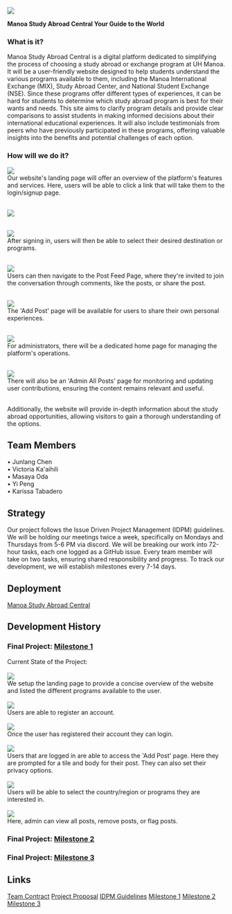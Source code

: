 <img src="doc/study-abroad-clipart.jpg">

**Manoa Study Abroad Central Your Guide to the World**<br>
### What is it?
Manoa Study Abroad Central is a digital platform dedicated to simplifying the process of choosing a study abroad or exchange program at UH Manoa. It will be a user-friendly website designed to help students understand the various programs available to them, including the Manoa International Exchange (MIX), Study Abroad Center, and National Student Exchange (NSE). Since these programs offer different types of experiences, it can be hard for students to determine which study abroad program is best for their wants and needs. This site aims to clarify program details and provide clear comparisons to assist students in making informed decisions about their international educational experiences. It will also include testimonials from peers who have previously participated in these programs, offering valuable insights into the benefits and potential challenges of each option.<br>

### How will we do it?
<img src="doc/Landing-Page-Sketch.png"><br>
Our website's landing page will offer an overview of the platform's features and services. Here, users will be able to click a link that will take them to the login/signup page.<br><br>

<img src="doc/Login-Signup-Page-Sketch.png"><br><br>

<img src="doc/Program-Selection-Page-Sketch.png"><br>
After signing in, users will then be able to select their desired destination or programs.<br><br>

<img src="doc/Post-Feed-Page-Sketch.png"><br>
Users can then navigate to the Post Feed Page, where they're invited to join the conversation through comments, like the posts, or share the post.<br><br>

<img src="doc/Add-Post-Page-Sketch.png"><br>
The 'Add Post' page will be available for users to share their own personal experiences.<br><br>

<img src="doc/Admin-Home-Page-Sketch.png"><br>
For administrators, there will be a dedicated home page for managing the platform's operations.<br><br>

<img src="doc/Admin-Post-Page-Sketch-New-2.png"><br>
There will also be an 'Admin All Posts' page for monitoring and updating user contributions, ensuring the content remains relevant and useful.<br><br>

Additionally, the website will provide in-depth information about the study abroad opportunities, allowing visitors to gain a thorough understanding of the options.

## Team Members
• Junlang Chen<br>
• Victoria Ka'aihili<br>
• Masaya Oda<br>
• Yi Peng<br>
• Karissa Tabadero<br>

## Strategy
Our project follows the Issue Driven Project Management (IDPM) guidelines. We will be holding our meetings twice a week, specifically on Mondays and Thursdays from 5-6 PM via discord. We will be breaking our work into 72-hour tasks, each one logged as a GitHub issue. Every team member will take on two tasks, ensuring shared responsibility and progress. To track our development, we will establish milestones every 7-14 days. 

## Deployment
[Manoa Study Abroad Central](http://143.244.153.70)

## Development History
### Final Project: [Milestone 1](https://github.com/orgs/manoa-study-abroad-central/projects/6)<br>
Current State of the Project:<br><br>
<img src="doc/M1-LandingPage.png"><br>
We setup the landing page to provide a concise overview of the website and listed the different programs available to the user.<br><br>
<img src="doc/M1-RegisterPage.png"><br>
Users are able to register an account.<br><br>
<img src="doc/M1-LoginPage.png"><br>
Once the user has registered their account they can login.<br><br>
<img src="doc/M1-AddPostPage.png"><br>
Users that are logged in are able to access the 'Add Post' page. Here they are prompted for a tile and body for their post. They can also set their privacy options.<br><br>
<img src="doc/M1-ProgramSelectionPage.png"><br>
Users will be able to select the country/region or programs they are interested in.<br><br>
<img src="doc/M1-AdminPostPage.png"><br>
Here, admin can view all posts, remove posts, or flag posts. 

### Final Project: [Milestone 2](https://github.com/orgs/manoa-study-abroad-central/projects/9/views/1)<br>
### Final Project: [Milestone 3](https://github.com/orgs/manoa-study-abroad-central/projects/8/views/1)<br>

## Links
[Team Contract](https://docs.google.com/document/d/1Yv8-43MoE4xzP9Gig0bwpPvJU8siF7iYQRA5ayEzNgk/edit?usp=sharing)
[Project Proposal](https://mair1.github.io/essays/final-project-idea.html)
[IDPM Guidelines](https://courses.ics.hawaii.edu/ics314f23/morea/project-management/reading-guidelines-idpm.html)
[Milestone 1](https://courses.ics.hawaii.edu/ics314f23/morea/final-project/experience-final-project-m1.html)
[Milestone 2](https://courses.ics.hawaii.edu/ics314f23/morea/final-project/experience-final-project-m2.html)
[Milestone 3](https://courses.ics.hawaii.edu/ics314f23/morea/final-project/experience-final-project-m3.html)

